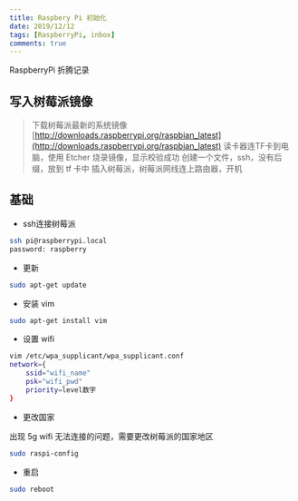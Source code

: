 ```yaml
---
title: Raspbery Pi 初始化
date: 2019/12/12
tags: [RaspberryPi, inbox]
comments: true
---
```


RaspberryPi 折腾记录
<!--more-->

## 写入树莓派镜像

>下载树莓派最新的系统镜像
>[http://downloads.raspberrypi.org/raspbian_latest](http://downloads.raspberrypi.org/raspbian_latest)
>读卡器连TF卡到电脑，使用 Etcher 烧录镜像，显示校验成功
>创建一个文件，ssh，没有后缀，放到 tf 卡中
>插入树莓派，树莓派网线连上路由器，开机

## 基础

* ssh连接树莓派

```bash
ssh pi@raspberrypi.local
password: raspberry
```

* 更新

```bash
sudo apt-get update
```

* 安装 vim

```bash
sudo apt-get install vim
```

* 设置 wifi

```bash
vim /etc/wpa_supplicant/wpa_supplicant.conf
network={
    ssid="wifi_name"
    psk="wifi_pwd"
    priority=level数字
}
```

* 更改国家

出现 5g wifi 无法连接的问题，需要更改树莓派的国家地区

```bash
sudo raspi-config
```

* 重启

```bash
sudo reboot
```
